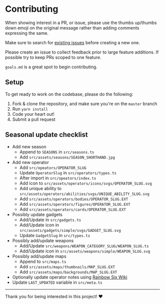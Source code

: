 # Contributing

When showing interest in a PR, or issue, please use the thumbs up/thumbs down emoji on the original message rather than adding comments expressing the same.

Make sure to search for [existing issues](../../issues?q=is%3Aissue) before creating a new one.

Please create an issue to collect feedback prior to large feature additions. If possible try to keep PRs scoped to one feature.

`goals.md` is a great spot to begin contributing.

## Setup

To get ready to work on the codebase, please do the following:

1. Fork & clone the repository, and make sure you're on the `master` branch
2. Run `yarn install`
3. Code your heart out!
4. Submit a pull request

## Seasonal update checklist

- Add new season
  - Append to `SEASONS` in `src/seasons.ts`
  - Add `src/assets/seasons/SEASON_SHORTHAND.jpg`
- Add new operator
  - Add `src/opeators/OPERATOR_SLUG`
  - Update `OperatorSlug` in `src/operators/types.ts`
  - After import in `src/opeators/index.ts`
  - Add icon to `src/assets/operators/icons/svgs/OPERATOR_SLUG.svg`
  - Add unique ability to `src/assets/operators/abilities/svgs/UNIQUE_ABILITY_SLUG.svg`
  - Add `src/assets/operators/bodies/OPERATOR_SLUG.EXT`
  - Add `src/assets/operators/figures/OPERATOR_SLUG.EXT`
  - Add `src/assets/operators/cards/OPERATOR_SLUG.EXT`
- Possibly update gadgets
  - Add/Update in `src/gadgets.ts`
  - Add/Update icon in `src/assets/gadgets/simple/svgs/GADGET_SLUG.svg`
  - Update `GadgetSlug` in `src/types.ts`
- Possibly add/update weapons
  - Add/Update `src/weapons/WEAPON_CATEGORY_SLUG/WEAPON_SLUG.ts`
  - Add/Update icon in `src/assets/weapons/simple/WEAPON_SLUG.svg`
- Possibly add/update maps
  - Append to `src/maps.ts`
  - Add `src/assets/maps/thumbnails/MAP_SLUG.EXT`
  - Add `src/assets/maps/backgrounds/MAP_SLUG.EXT`
- Optionally update operator notes using [Rainbow Six Wiki](https://rainbowsix.fandom.com/wiki/Special:RecentChanges?hidebots=1&hidelog=1&limit=3000&days=90&enhanced=1&hidecategorization=1&urlversion=2) <!-- Last updated: 2023-07-06 -->
- Update `LAST_UPDATED` variable in `src/meta.ts`

---

Thank you for being interested in this project! ❤️
